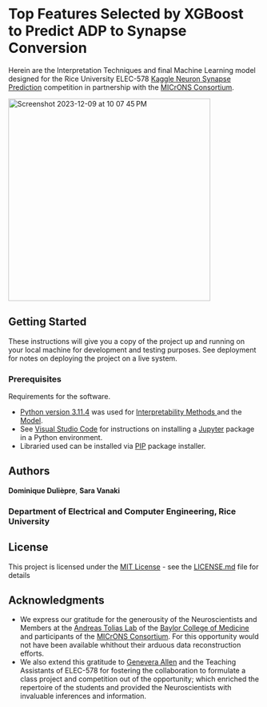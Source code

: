 # Top Features Selected by XGBoost to Predict ADP to Synapse Conversion

Herein are the Interpretation Techniques and final Machine Learning model designed for the Rice University ELEC-578 [Kaggle Neuron Synapse Prediction](https://www.kaggle.com/t/c0f648f10def4a72a8e6358f12751c4a) competition in partnership with the [MICrONS Consortium](https://www.microns-explorer.org/cortical-mm3).

<img width="404" alt="Screenshot 2023-12-09 at 10 07 45 PM" src="https://github.com/duli-eng/DD_SVkaggleCompNB/assets/76967864/97e1093c-be4d-40f3-a741-e3b6855aad78">

## Getting Started

These instructions will give you a copy of the project up and running on
your local machine for development and testing purposes. See deployment
for notes on deploying the project on a live system.

### Prerequisites

Requirements for the software. 
- [Python version 3.11.4](https://www.python.org/downloads/release/python-3114/) was used for [Interpretability Methods ](ELEC_578_InterpMethods.ipynb) and the [Model](ELEC-578_CompNotebook_SUB_0.75751.ipynb).
- See [Visual Studio Code](https://code.visualstudio.com/docs/datascience/jupyter-notebooks) for instructions on installing a [Jupyter](https://jupyter-notebook.readthedocs.io/en/latest/) package in a Python environment.
- Libraried used can be installed via [PIP](https://pypi.org/project/pip/) package installer.

## Authors

**Dominique Dulièpre**, **Sara Vanaki**
### Department of Electrical and Computer Engineering, Rice University

## License

This project is licensed under the [MIT License](LICENSE.md) - see the [LICENSE.md](LICENSE.md) file for
details

## Acknowledgments

  - We express our gratitude for the generousity of the Neuroscientists and Members at the [Andreas Tolias Lab](https://toliaslab.org) of the [Baylor College of Medicine](https://www.bcm.edu/#hdr-search) and participants of the [MICrONS Consortium](https://www.microns-explorer.org/cortical-mm3). For this opportunity would not have been available whithout their arduous data reconstruction efforts.
  - We also extend this gratitude to [Genevera Allen](http://genevera.rice.edu) and the Teaching Assistants of ELEC-578 for fostering the collaboration to formulate a class project and competition out of the opportunity; which enriched the repertoire of the students and provided the Neuroscientists with invaluable inferences and information.

